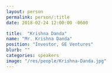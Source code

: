 ```yaml
---
layout: person
permalink: person/:title
date: 2018-02-24 12:00:00 -0600

title:  "Krishna Danda"
name: "Mr. Krishna Danda"
position: "Investor, GE Ventures"
blurb: ""
categories: speakers
image: "/res/people/Krishna-Danda.jpg"
---
```


